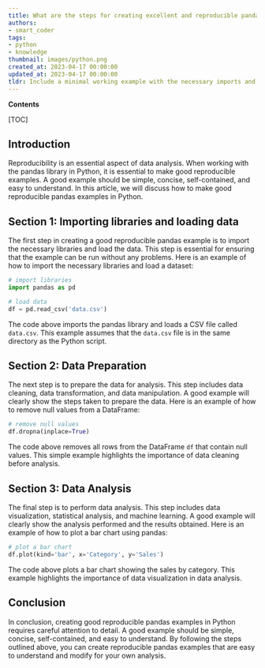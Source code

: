 ```yaml
---
title: What are the steps for creating excellent and reproducible pandas examples?
authors:
- smart_coder
tags:
- python
- knowledge
thumbnail: images/python.png
created_at: 2023-04-17 00:00:00
updated_at: 2023-04-17 00:00:00
tldr: Include a minimal working example with the necessary imports and data, and use clear and concise code with comments explaining each step.
---
```


**Contents**

[TOC]

## Introduction

Reproducibility is an essential aspect of data analysis. When working with the pandas library in Python, it is essential to make good reproducible examples. A good example should be simple, concise, self-contained, and easy to understand. In this article, we will discuss how to make good reproducible pandas examples in Python.

## Section 1: Importing libraries and loading data

The first step in creating a good reproducible pandas example is to import the necessary libraries and load the data. This step is essential for ensuring that the example can be run without any problems. Here is an example of how to import the necessary libraries and load a dataset:
```python
# import libraries
import pandas as pd

# load data
df = pd.read_csv('data.csv')
```
The code above imports the pandas library and loads a CSV file called `data.csv`. This example assumes that the `data.csv` file is in the same directory as the Python script. 

## Section 2: Data Preparation

The next step is to prepare the data for analysis. This step includes data cleaning, data transformation, and data manipulation. A good example will clearly show the steps taken to prepare the data. Here is an example of how to remove null values from a DataFrame:
```python
# remove null values
df.dropna(inplace=True)
```
The code above removes all rows from the DataFrame `df` that contain null values. This simple example highlights the importance of data cleaning before analysis.

## Section 3: Data Analysis

The final step is to perform data analysis. This step includes data visualization, statistical analysis, and machine learning. A good example will clearly show the analysis performed and the results obtained. Here is an example of how to plot a bar chart using pandas:
```python
# plot a bar chart
df.plot(kind='bar', x='Category', y='Sales')
```
The code above plots a bar chart showing the sales by category. This example highlights the importance of data visualization in data analysis.

## Conclusion

In conclusion, creating good reproducible pandas examples in Python requires careful attention to detail. A good example should be simple, concise, self-contained, and easy to understand. By following the steps outlined above, you can create reproducible pandas examples that are easy to understand and modify for your own analysis.
